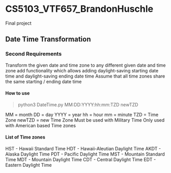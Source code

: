 # CS5103_VTF657_BrandonHuschle

Final project

## Date Time Transformation
### Second Requirements
Transform the given date and time zone to any different given date and time zone
add functionality which allows adding daylight-saving starting date time and daylight-saving ending date time
Assume that all time zones share the same starting / ending date time

#### How to use
> python3 DateTime.py MM:DD:YYYY:hh:mm:TZD newTZD

MM     = month
DD     = day
YYYY   = year
hh     = hour
mm     = minute
TZD    = Time Zone 
newTZD = new Time Zone
Must be used with Military Time
Only used with American based Time zones

#### List of Time zones
HST - Hawaii Standard Time
HDT - Hawaii-Aleutian Daylight Time
AKDT - Alaska Daylight Time
PDT - Pacific Daylight Time
MST - Mountain Standard Time
MDT - Mountain Daylight Time
CDT - Central Daylight Time
EDT - Eastern Daylight Time